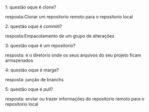 1: questão
oque é clone?

resposta:Clonar um repositorio remoto para o repositorio local

2: questão
oque é commiti?


resposta:Empacotamento de um grupo de alterações


3: questão
oque é um repositorio?


resposta: é o diretorio onde os seus arquivos do seu projeto ficam armazenados



4: questão
oque é marge?


resposta: junção de branchs




5: questão
oque é pull?

resposta: enviar ou trazer informações do repositorio remoto para o repositorio local